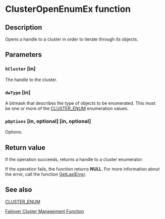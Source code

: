 # ClusterOpenEnumEx function

## Description

Opens a handle to a cluster in order to iterate through its objects.

## Parameters

### `hCluster` [in]

The handle to the cluster.

### `dwType` [in]

A bitmask that describes the type of objects to be enumerated. This must be one or more of the
[CLUSTER_ENUM](https://learn.microsoft.com/previous-versions/windows/desktop/api/clusapi/ne-clusapi-cluster_enum) enumeration values.

### `pOptions` [in, optional] [in, optional]

Options.

## Return value

If the operation succeeds, returns a handle to a cluster enumerator.

If the operation fails, the function returns **NULL**. For more information about the
error, call the function [GetLastError](https://learn.microsoft.com/windows/desktop/api/errhandlingapi/nf-errhandlingapi-getlasterror).

## See also

[CLUSTER_ENUM](https://learn.microsoft.com/previous-versions/windows/desktop/api/clusapi/ne-clusapi-cluster_enum)

[Failover Cluster Management Function](https://learn.microsoft.com/previous-versions/windows/desktop/mscs/cluster-management-functions)